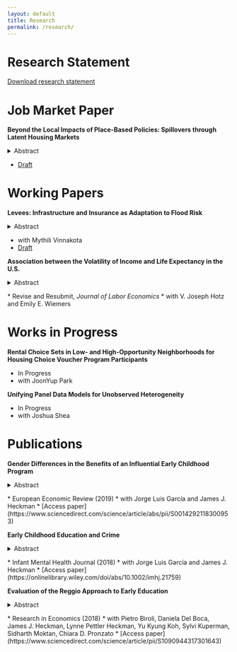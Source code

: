 ```yaml
---
layout: default
title: Research
permalink: /research/
---
```


# Research Statement

<a href="https://www.dropbox.com/scl/fi/cpkgsn0q5n055d53jussa/AnnaZiff_ResearchStatement.pdf?rlkey=ylj2w4sumidwasqk08gfi3p7t&dl=0" target="_blank">Download research statement</a>

# Job Market Paper

<b>Beyond the Local Impacts of Place-Based Policies: Spillovers through Latent Housing Markets</b>
<details>
<summary>Abstract</summary>
Many analyses of place-based policies, which target geographic areas often to foster economic development, focus on their direct effects. Responses of households and firms that propagate within similar markets (e.g., housing markets) are also important for studying overall effectiveness. I propose an approach to estimate non-spatial spillover effects on non-targeted areas in the same markets as the targeted areas. My approach can be adapted to other settings with possible non-spatial spillovers. I illustrate the approach and discuss the economic framework using a widespread, place-based policy, Tax Increment Financing (TIF). To characterize housing markets, I construct a network of connected neighborhoods using data on household moves and define markets based on a model of community detection from network theory. With this data-driven characterization, I estimate the "market" spillover effects to non-targeted areas within the same housing market. TIF is locally effective at increasing property values within the targeted area. However, the market spillover effects indicate a negative effect on non-targeted areas within the same housing markets. This result implies that the policy relocates investment from non-targeted to targeted areas. I analyze outcomes related to household and firm characteristics and find support for the relocation mechanism. I combine the direct and spillover effects to calculate a back-of-the-envelope estimate of an overall effect close to zero, with the policy redistributing investment towards relatively disadvantaged targeted areas within housing markets. 
</details>
<p></p>

* <a href="https://www.dropbox.com/scl/fi/kmedd02fl0e9s2ad646wx/AnnaZiff_MainPaper.pdf?rlkey=0l8jxnv6wf51ir7828k0q9v4t&dl=0" target="_blank">Draft</a>

# Working Papers

<b>Levees: Infrastructure and Insurance as Adaptation to Flood Risk</b>

<details>
<summary>Abstract</summary>
This paper considers the interaction of two key flood policy instruments commonly used in the US, levee infrastructure and flood insurance, and measures how much flood insurance take-up changes in response to levee provision. Levees are critical infrastructure that reduce expected flood damage in a protected area. When a levee is constructed, and later accredited by the Federal Emergency Management Agency (FEMA), it alters inherent flood risk, flood insurance prices, and mandatory insurance purchase requirements. Using a novel panel dataset drawing from the National Levee Database, manually collected levee accreditation documentation, and FEMA flood insurance data, we leverage variation in levee construction and accreditation timing within a difference-in-differences design. Construction timing allows us to examine insurance take-up as a result of decreased flood risk, while take-up responses to accreditation reflect changes in insurance prices and mandatory purchase requirements. Our paper has three main findings: first, we find that levee construction decreases flood insurance by 20 percent. Second, we find that levee accreditation does not further change flood insurance take-up. Third, we find that decreases in flood insurance take-up due to levee construction decreases aggregate household insurance spending by $1.2 million per levee-mile, accounting for both extensive and intensive margin changes, and $5.7 million in averted expected damages per levee-mile, which, when compared to recent estimates of levee construction costs, corresponds to a break-even time horizon of 10 to 50 years.
</details>
<p></p>

* with Mythili Vinnakota
* <a href="https://www.dropbox.com/scl/fi/bmeg0i5bpnynhf9wz6teg/Mythili-Vinnakota_Job-Market-Paper.pdf?rlkey=7krqk728ima1em0of7xnadx5z&dl=0" target="_blank">Draft</a>

<b>Association between the Volatility of Income and Life Expectancy in the U.S.</b>
<details>
<summary>Abstract</summary>
Numerous studies have documented large differences in the income- and education-mortality gradients across geographic areas and have emphasized the role of health behaviors, policy, and overall affluence, but less is known about the role of the volatility of household income in affecting life expectancy, especially among households in the bottom part of the income distribution. In this paper, we examine the relationship between the volatility of income and the life expectancy of adults in the U.S., focusing on the first two decades of the twenty-first century. We use a commercial source of data on all households in the U.S., InfoUSA, to construct longitudinal data on households residing in mid-sized commuting zones of the U.S. and measure household income volatility across the income distribution and across counties. We link data on volatility with estimates of life expectancy at the county level and by income quartiles to analyze the volatility - life expectancy relationship while including controls for demographics, economic conditions, and policy generosity. We find that house- hold income volatility is negatively correlated with life expectancy only at the bottom of the household income distribution. This relationship is driven by negative associations between life expectancy and household income volatility for non-Hispanic whites. Though we cannot extrapolate our conclusions based on place-based differences to individuals, we link our findings with a broader literature showing a relationship between volatile earnings and health as well as the literature on place-based differences in mortality.
</details>
<p></p>
* Revise and Resubmit, <i>Journal of Labor Economics</i>
* with V. Joseph Hotz and Emily E. Wiemers

# Works in Progress

<b>Rental Choice Sets in Low- and High-Opportunity Neighborhoods for Housing Choice Voucher Program Participants</b>
* In Progress
* with JoonYup Park

<b>Unifying Panel Data Models for Unobserved Heterogeneity</b>
* In Progress
* with Joshua Shea



# Publications

<b>Gender Differences in the Benefits of an Influential Early Childhood Program</b>
<details>
<summary>Abstract</summary>
This paper studies the life-cycle impacts of a widely emulated high-quality, intensive early childhood program with long-term follow up. The program starts early in life (at 8 weeks of age) and is evaluated by an RCT. There are multiple treatment effects which we summarize through interpretable aggregates. Girls have a greater number of statistically significant treatment effects than boys and effect sizes for them are generally bigger. The source of this difference is worse home environments for girls with greater scope for improvement by the program. Fathers of sons support their families more than fathers of daughters.
</details>
<p></p>
* European Economic Review (2019)
* with Jorge Luis García and James J. Heckman
* [Access paper](https://www.sciencedirect.com/science/article/abs/pii/S0014292118300953)

<b>Early Childhood Education and Crime</b>
<details>
<summary>Abstract</summary>
This article presents new evidence on the crime-reducing impacts of a high-quality, intensive early childhood program with long-term follow-up, evaluated by a randomized controlled trial. Proportionately, more women than men decrease their criminal activity after participating in the program. This gender difference arises because of the worse home environments for girls, with corresponding greater scope for improvement by the program. For both genders, treatment effects are larger for the least-advantaged children, as measured by their mother's education at baseline. The dollar value of the social cost of criminal activity averted is higher for men because they commit more costly violent crimes.
</details>
<p></p>
* Infant Mental Health Journal (2018)
* with Jorge Luis García and James J. Heckman
* [Access paper](https://onlinelibrary.wiley.com/doi/abs/10.1002/imhj.21759)


<b>Evaluation of the Reggio Approach to Early Education</b>
<details>
<summary>Abstract</summary>
We evaluate the Reggio Approach using non-experimental data on individuals from the cities of Reggio Emilia, Parma and Padova belonging to one of five age cohorts: ages 50, 40, 30, 18, and 6 as of 2012. The treated were exposed to municipally offered infant-toddler (ages 0–3) and preschool (ages 3–6) programs in Reggio Emilia. The control group either did not receive formal childcare or were exposed to programs offered by municipal systems (outside of Reggio Emilia), or by state or religious systems (in all three cities). We exploit the city-cohort structure of the data to estimate treatment effects using three strategies: difference-in-differences, matching, and matched-difference-in-differences. Most positive and significant effects are generated from comparisons of the treated with individuals who did not receive formal childcare. Relative to not receiving formal care, the Reggio Approach significantly boosts outcomes related to employment, socio-emotional skills, high school graduation, participation in elections, and obesity. Comparisons with individuals exposed to alternative forms of childcare do not yield strong patterns of positive and significant effects. This suggests that differences between the Reggio Approach and other alternatives are not sufficiently large to result in significant differences in outcomes. This interpretation is supported by a survey we conduct, which documents increasing similarities in the administrative and pedagogical practices of childcare systems in the three cities over time.
</details>
<p></p>
* Research in Economics (2018)
* with Pietro Biroli, Daniela Del Boca, James J. Heckman, Lynne Pettler Heckman, Yu Kyung Koh, Sylvi Kuperman, Sidharth Moktan, Chiara D. Pronzato
* [Access paper](https://www.sciencedirect.com/science/article/pii/S1090944317301643)



